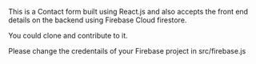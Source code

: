 This is a Contact form built using React.js and also accepts the front end details on the backend using Firebase Cloud firestore.

You could clone and contribute to it.

Please change the credentails of your Firebase project in src/firebase.js
